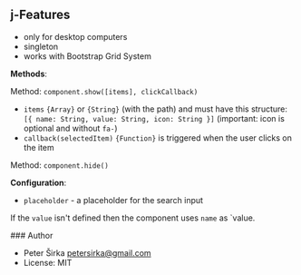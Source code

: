 ## j-Features

- only for desktop computers
- singleton
- works with Bootstrap Grid System

__Methods__:

Method: `component.show([items], clickCallback)`

- `items` `{Array}` or `{String}` (with the path) and must have this structure: `[{ name: String, value: String, icon: String }]` (important: icon is optional and without `fa-`)
- `callback(selectedItem)` `{Function}` is triggered when the user clicks on the item

Method: `component.hide()`

__Configuration__:
- `placeholder` - a placeholder for the search input

If the `value` isn't defined then the component uses `name` as `value.

### Author

- Peter Širka <petersirka@gmail.com>
- License: MIT